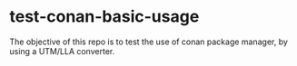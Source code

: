 # test-conan-basic-usage
The objective of this repo is to test the use of conan package manager, by using a UTM/LLA converter.
